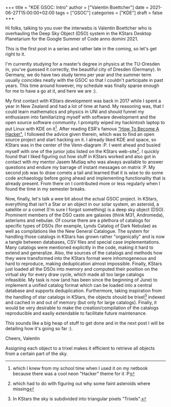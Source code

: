 +++
title = "KDE GSOC: Intro"
author = ["Valentin Boettcher"]
date = 2021-06-27T15:00:00+02:00
tags = ["GSOC"]
categories = ["KDE"]
draft = false
+++

Hi folks, talking to you over the interwebs is Valentin Boettcher who
is overhauling the Deep Sky Object (DSO) system in the KStars Desktop
Planetarium for the Google Summer of Code anno domini 2021.

This is the first post in a series and rather late in the coming, so
let's get right to it.

I'm currently studying for a master’s degree in physics at the TU-Dresden
in, you've guessed it correctly, the beautiful city of Dresden
(Germany). In Germany, we do have two study terms per year and the
summer term usually coincides neatly with the GSOC so that I couldn't
participate in past years. This time around however, my schedule was
finally sparse enough for me to have a go at it, and here we are :).

My first contact with KStars development was back in 2017 while I
spent a year in New Zealand and had a lot of time at hand. My
reasoning was, that I could learn mathematics and physics in UNI and
should funnel my enthusiasm into familiarizing myself with software
development and the open source software community. I promptly wiped
my hackintosh laptop to put Linux with KDE on it[^3]. After reading
ESR's famous ["How To Become A
Hacker"](<http://www.catb.org/~esr/faqs/hacker-howto.html>), I followed
the advice given therein, which was to find an open source project and
start hacking on it. I already liked KDE and space, so KStars was in
the center of the Venn-diagram :P.  I went ahead and busied myself
with one of the junior jobs listed on the KStars web-site[^2]. I
quickly found that I liked figuring out how stuff in KStars worked and
also got in contact with my mentor Jasem Mutlaq who was always
available to answer questions and endure my barrage of instant
messages on matrix :P. My second job was to draw comets a tail and
learned that it is wise to do some code archaeology before going ahead
and implementing functionality that is already present. From there on
I contributed more or less regularly when I found the time in my
semester breaks.

Now, finally, let's talk a wee bit about the actual GSOC project.  In
KStars, everything that isn't a Star or an object in our solar system,
an asteroid, a satellite or a comet (I'm sure I forgot something) is a
deep sky object (DSO). Prominent members of the DSO caste are galaxies
(think M31, Andromeda), asterisms and nebulae. Of course there are a
plethora of catalogs for specific types of DSOs (for example, Lynds
Catalog of Dark Nebulae) as well as compilations like the New General
Catalogue.  The system for handling those catalogs in KStars has grown
rather "organically" and is now a tangle between databases, CSV files
and special case implementations. Many catalogs were mentioned
explicitly in the code, making it hard to extend and generalize. Also,
the sources of the catalogs and methods how they were transformed into
the KStars format were inhomogeneous and hard to reproduce, making
deduplication almost impossible. Finally, KStars just loaded all the
DSOs into memory and computed their position on the virtual sky for
every draw cycle, which made all too large catalogs infeasible.  My
task is now (and has been since the beginning of June) to implement a
unified catalog format which can be loaded into a central database and
supports deduplication. Furthermore, taking inspiration from the
handling of star catalogs in KStars, the objects should be trixel[^1]
indexed and cached in and out of memory (but only for large
catalogs). Finally, it would be very desirable to make the
creation/compilation of the catalogs reproducible and easily
extendable to facilitate future maintenance.

This sounds like a big heap of stuff to get done and in the next post
I will be detailing how it's going so far :).

Cheers,
Valentin

[^1]: In KStars the sky is subdivided into triangular pixels "Trixels".

Assigning each object to a trixel makes it efficient to retrieve all objects from a certain part of the sky.

[^2]: which had to do with figuring out why some faint asteroids where missing

[^3]: which I knew from my school time when I used it on my netbook because there was a cool neon "Hacker" theme for it :P
